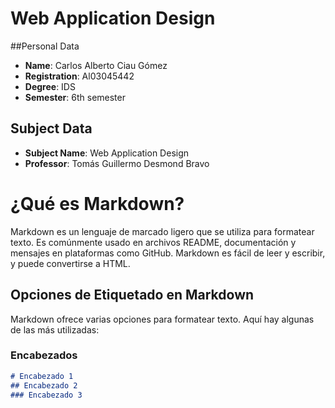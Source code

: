 # Web Application Design

##Personal Data
- **Name**: Carlos Alberto Ciau Gómez
- **Registration**: Al03045442
- **Degree**: IDS
- **Semester**: 6th semester

## Subject Data
- **Subject Name**: Web Application Design
- **Professor**: Tomás Guillermo Desmond Bravo

# ¿Qué es Markdown?
Markdown es un lenguaje de marcado ligero que se utiliza para formatear texto. Es comúnmente usado en archivos README, documentación y mensajes en plataformas como GitHub. Markdown es fácil de leer y escribir, y puede convertirse a HTML.

## Opciones de Etiquetado en Markdown
Markdown ofrece varias opciones para formatear texto. Aquí hay algunas de las más utilizadas:

### Encabezados
```markdown
# Encabezado 1
## Encabezado 2
### Encabezado 3